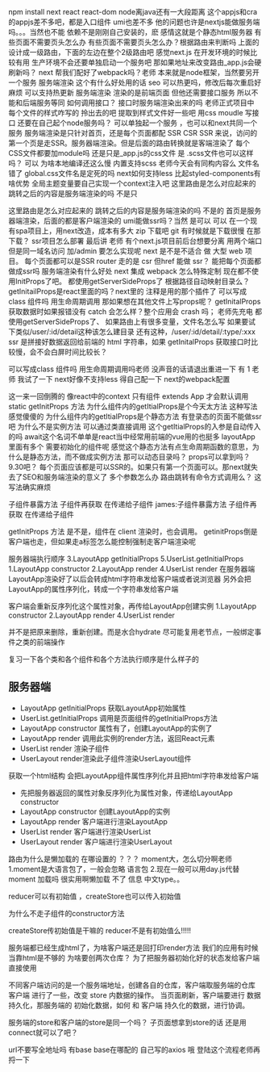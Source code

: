 npm install next react react-dom
node离java还有一大段距离
这个appjs和cra的appjs差不多吧，都是入口组件
umi也差不多
他的问题也许是nextjs能做服务端吗。。。当然也不能
依赖不是刚刚自己安装的，麽
感情这就是个静态html服务器
有些页面不需要页头怎么办
有些页面不需要页头怎么办？根据路由来判断吗
上面的设计成一级路由，下面的左边在整个2级路由吧
感觉next.js 在开发环境的时候比较有用  生产环境不会还要单独启动一个服务吧
那如果地址来改变路由_app.js会硬刷新吗？
next 帮我们配好了webpack吗？老师
本来就是node框架，当然要另开一个服务
服务端渲染
这个有什么好处用的话
seo
可以热更吗，修改后每次重启好麻烦 可以支持热更新
服务端渲染 渲染的是前端页面 但他还需要接口服务 所以不能和后端服务等同
如何调用接口？ 接口时服务端渲染出来的吗
老师正式项目中 每个文件的样式咋写的 拎出去的吧
提取到样式文件好一些吧
用css moudle
写接口 还要在自己起个node服务吗？
可以单独起一个服务 ，也可以和next共同一个服务 
服务端渲染是只针对首页，还是每个页面都配
SSR CSR
 SSR 来说，访问的第一个页是走SSR。服务器端渲染。但是后面的路由转换就是客端渲染了
每个CSS文件都要加module吗 还是只是_app.js的css文件
是
.scss文件也可以这样吗？
可以
为啥本地编译还这么慢
内置支持scss
老师今天会有同构内容么
文件名错了
global.css文件名是定死的吗
next如何支持less
比起styled-components有啥优势
全局主题变量要自己实现一个context注入吧
这里路由是怎么对应起来的
跳转之后的内容是服务端渲染的吗
不是只

这里路由是怎么对应起来的
跳转之后的内容是服务端渲染的吗
不是的 首页是服务器端渲染，后面的都是客户端渲染的
umi能做ssr吗？当然 是可以
可以
在一个现有spa项目上，用next改造，成本有多大
zip 下载吧 git 有时候就是下载很慢
在那下载？
ssr项目怎么部署 最后讲
老师 有个next.js项目前后台想要分离 用两个端口 但是同一域名访问  加/admin 要怎么实现呢
next 是不是不适合 做 大型 web 项目。
每个页面都可以是SSR
router  走的是 csr   但href 能做 ssr？
能把每个页面都做成ssr吗
服务端渲染有什么好处
next 集成 webpack 怎么特殊定制
现在都不使用InitProps了吧。
都使用getServerSideProps了
根据路径自动映射目录么？
getInitailProps是react里面的吗？next里的
注释是用的那个插件了
可以写成class 组件吗 用生命周期调用
那如果想在其他文件上写props呢？
getInitalProps  获取数据时如果报错没有 catch 会怎么样？整个应用会 crash 吗；
老师先充电
都使用getServerSideProps了、
如果路由上有很多变量，文件名怎么写
如果要试下类似/user/:id/detail这种该怎么建目录
还有这种，/user/:id/detail/:type/:xxx
 ssr 是拼接好数据返回给前端的 html 字符串，如果 getInitalProps 获取接口时比较慢，会不会白屏时间比较长？

可以写成class 组件吗 用生命周期调用吗老师
没声音的话请退出重进一下
有
  1
老师  我试了一下  next好像不支持less   得自己配一下  next的webpack配置




这一来一回倒腾的
像react中的context
只有组件 extends App 才会默认调用 static getInitProps 方法
为什么组件内的getItialProps是个今天太方法
这种写法感觉傻傻的
为什么组件内的getItialProps是个静态方法
有登录态的页面不能做ssr吧
为什么不是实例方法
可以通过类直接调用
这个getItialProps的入参是自动传入的吗
await这个名词不单单是react当中经常用前端的vue用的也挺多
layoutApp 里面有多个 需要初始化的组件呢
感觉这个静态方法有点生命周期函数的意思，为什么是静态方法，而不做成实例方法
那可以动态目录吗？
props可以拿到吗？
9.30吧？
每个页面应该都是可以SSR的。如果只有第一个页面可以。那next就失去了SEO和服务端渲染的意义了
多个参数怎么办
路由跳转有命令方式调用么？
这写法确实麻烦

子组件暴露方法 子组件再获取 在传递给子组件
james:子组件暴露方法 子组件再获取 在传递给子组件





getInitProps 方法 是不是，组件在 client 渲染时，也会调用。
getinitProps倒是客户端也走，但如果走a标签怎么能控制强制走客户端渲染呢


服务器端执行顺序
3.LayoutApp getInitialProps
5.UserList.getInitialProps
1.LayoutApp constructor
2.LayoutApp render
4.UserList render
在服务器端LayoutApp渲染好了以后会转成html字符串发给客户端或者说浏览器
另外会把LayoutApp的属性序列化，转成一个字符串发给客户端

客户端会重新反序列化这个属性对象，再传给LayoutApp创建实例
1.LayoutApp constructor
2.LayoutApp render
4.UserList render

并不是把原来删除，重新创建。而是水合hydrate
尽可能复用老节点，一般绑定事件之类的前端操作


复习一下各个类和各个组件和各个方法执行顺序是什么样子的

## 服务器端
- LayoutApp getInitialProps 获取LayoutApp初始属性
- UserList.getInitialProps 调用是页面组件的getInitialProps方法
- LayoutApp constructor 属性有了，创建LayoutApp的实例了
- LayoutApp render 调用此实例的render方法，返回React元素
- UserList render 渲染子组件
- UserLayout render渲染此子组件渲染UserLayout组件

获取一个html结构 
会把LayoutApp组件属性序列化并且把html字符串发给客户端
- 先把服务器返回的属性对象反序列化为属性对象，传递给LayoutApp constructor
- LayoutApp constructor 创建LayoutApp的实例
- LayoutApp render 客户端进行渲染LayoutApp
- UserList render 客户端进行渲染UserList
- UserLayout render 客户端进行渲染UserLayout


路由为什么是懒加载的
在哪设置的
？？？
moment大，怎么切分啊老师
1.moment是大语言包了，一般会忽略 语言包
2.现在一般可以用day.js代替moment
加载吗
很实用啊懒加载
不了
信息
中文type。。

reducer可以有初始值 ，createStore也可以传入初始值 

为什么不走子组件的constructor方法

createStore传初始值是干嘛的 reducer不是有初始值么!!!!!

服务端都已经生成html了，为啥客户端还是回打印render方法
我们的应用有时候当靠html是不够的
为啥要创两次仓库？
为了把服务器初始化好的状态发给客户端直接使用

不同客户端访问的是一个服务端地址，创建各自的仓库，客户端取服务端的仓库
客户端 进行了一些，改变 store 内数据的操作。 当页面刷新，客户端要进行 数据持久化，那服务端的 初始化数据，如何 和 客户端 持久化的数据，进行协调。


服务端的store和客户端的store是同一个吗？
子页面想拿到store的话  还是用connect就可以了吧？

url不要写全地址吗
有base
base在哪配的
自己写的axios
哦
登陆这个流程老师再捋一下
